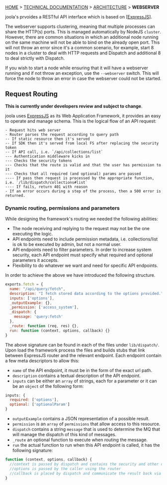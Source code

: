 [HOME](Home) > [TECHNICAL DOCUMENTATION](technical-documentation) > [ARCHITECTURE](architecture) > **WEBSERVER**

joola's prvoides a RESTful API interface which is based on [[ExpressJS]].

The webserver supports clustering, meaning that multiple processes can share the HTTP(s) ports. This is managed automatically by NodeJS `cluster`.
However, there are common situations in which an additional node running on the same machine will not be able to bind on the already open port. This will not throw an
error since it's a common scenario, for example, start 8 nodes in a cluster to deal with HTTP requests and Dispatch and additional 8 to deal strictly with Dispatch.

If you wish to start a node while ensuring that it will have a webserver running and if not throw an exception, use the `--webserver` switch. This will force the node to throw an error in case the webserver could not be started.

## Request Routing
>
**This is currently under developers review and subject to change**.

joola uses [ExpressJS] as its Web Application Framework, it provides an easy to operate and manage schema.
This is the logical flow of an API request:
```
- Request hits web server
- Router parses the request according to query path
-- If static resource then it's served
-- If SDK then it's served from local FS after replacing the security token
-- If API call, i.e. `/api/collections/list`
--- Authentication middleware kicks in
--- Checks the security tokens
--- Checks that the route is valid and that the user has permission to it
--- Checks that all required (and optional) params are passed
---- If pass then request is processed by the appropriate function, i.e. `/lib/dispatch/collections#list`
---- If fails, return 401 with reason
- If an error occurs during a step of the process, then a 500 error is returned.
```

### Dynamic routing, permissions and parameters
While designing the framework's routing we needed the following abilities:
- The node receiving and replying to the request may not be the one executing the logic.
- API endpoints need to include permission metadata, i.e. collections/list is ok to be executed by admin, but not a normal user.
- API endpoints need to filter parameters. In order to increase system security, each API endpoint must specify what required and optional parameters it accepts.
- Flexibility to do whatever we want and need for specific API endpoints.

In order to achieve the above we have introduced the following structure.
```js
exports.fetch = {
  name: "/api/query/fetch",
  description: "I fetch stored data according to the options provided.",
  inputs: ['options'],
  _outputExample: {},
  _permission: ['access_system'],
  _dispatch: {
    message: 'query:fetch'
  },
  _route: function (req, res) {},
  run: function (context, options, callback) {}
}
```
The above signature can be found in each of the files under `lib/dispatch/`. Upon load the framework process the files and builds stubs that link between ExpressJS router and the relevant endpoint. Each endpoint contain a few meta descriptors to allow this:

- `name` of the API endpoint, it must be in the form of the exact url path.
- `description` contains a textual description of the API endpoint.
- `inputs` can be either an `array` of strings, each for a parameter or it can be an `object` of the following form:
```js
inputs: {
  required: ['options'],
  optional: ['optionalParam']
}
```
- `outputExample` contains a JSON representation of a possible result.
- `permission` is an `array` of `permissions` that allow access to this resource.
- `dispatch` contains a string `message` that is used to determine the MQ that will manage the dispatch of this kind of messages.
- `_route` an optional function to execute when routing the message.
- `run` the actual function to run when this API endpoint is called, it has the following signature:
```js
function (context, options, callback) {
  //context is passed by dispatch and contains the security and other context details.
  //options is passed by the caller using the router
  //callback is placed by dispatch and communicate the result back via MQ
}
```



[ExpressJS]: http://expressjs.com